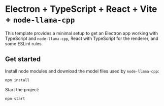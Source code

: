 # Electron + TypeScript + React + Vite + `node-llama-cpp`
This template provides a minimal setup to get an Electron app working with TypeScript and `node-llama-cpp`, React with TypeScript for the renderer, and some ESLint rules.

## Get started
Install node modules and download the model files used by `node-llama-cpp`:
```bash
npm install
```

Start the project:
```bash
npm start
```
